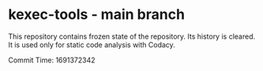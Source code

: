 # kexec-tools - main branch

This repository contains frozen state of the repository.
Its history is cleared. It is used only for static code
analysis with Codacy.

Commit Time: 1691372342